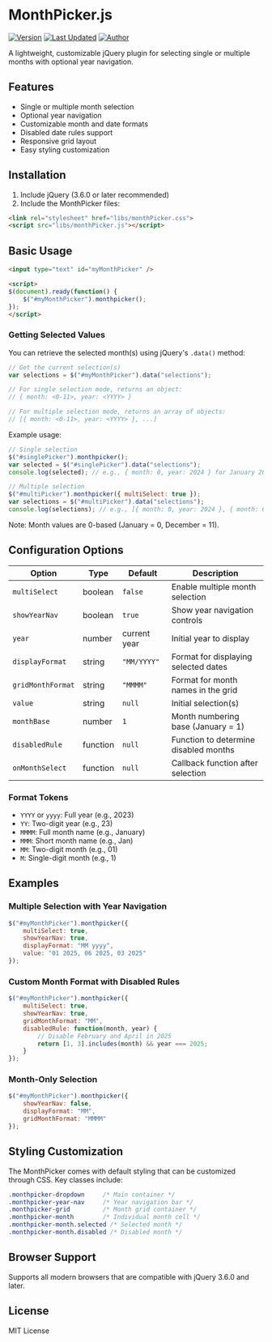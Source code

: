 # MonthPicker.js


[![Version](https://img.shields.io/badge/version-1.0.0-blue.svg)](https://github.com/nguyenson0904/monthpicker) [![Last Updated](https://img.shields.io/badge/updated-2024--01--09-green.svg)](https://github.com/nguyenson0904/monthpicker/releases) [![Author](https://img.shields.io/badge/author-NguyenSon-orange.svg)](https://github.com/nguyenson0904)


A lightweight, customizable jQuery plugin for selecting single or multiple months with optional year navigation.

## Features

- Single or multiple month selection
- Optional year navigation
- Customizable month and date formats
- Disabled date rules support
- Responsive grid layout
- Easy styling customization

## Installation

1. Include jQuery (3.6.0 or later recommended)
2. Include the MonthPicker files:

```html
<link rel="stylesheet" href="libs/monthPicker.css">
<script src="libs/monthPicker.js"></script>
```

## Basic Usage

```html
<input type="text" id="myMonthPicker" />

<script>
$(document).ready(function() {
    $("#myMonthPicker").monthpicker();
});
</script>
```
### Getting Selected Values

You can retrieve the selected month(s) using jQuery's `.data()` method:

```javascript
// Get the current selection(s)
var selections = $("#myMonthPicker").data("selections");

// For single selection mode, returns an object:
// { month: <0-11>, year: <YYYY> }

// For multiple selection mode, returns an array of objects:
// [{ month: <0-11>, year: <YYYY> }, ...]
```

Example usage:

```javascript
// Single selection
$("#singlePicker").monthpicker();
var selected = $("#singlePicker").data("selections");
console.log(selected); // e.g., { month: 0, year: 2024 } for January 2024

// Multiple selection
$("#multiPicker").monthpicker({ multiSelect: true });
var selections = $("#multiPicker").data("selections");
console.log(selections); // e.g., [{ month: 0, year: 2024 }, { month: 6, year: 2024 }]
```

Note: Month values are 0-based (January = 0, December = 11).

## Configuration Options

| Option | Type | Default | Description |
|--------|------|---------|-------------|
| `multiSelect` | boolean | `false` | Enable multiple month selection |
| `showYearNav` | boolean | `true` | Show year navigation controls |
| `year` | number | current year | Initial year to display |
| `displayFormat` | string | `"MM/YYYY"` | Format for displaying selected dates |
| `gridMonthFormat` | string | `"MMMM"` | Format for month names in the grid |
| `value` | string | `null` | Initial selection(s) |
| `monthBase` | number | `1` | Month numbering base (January = 1) |
| `disabledRule` | function | `null` | Function to determine disabled months |
| `onMonthSelect` | function | `null` | Callback function after selection |

### Format Tokens

- `YYYY` or `yyyy`: Full year (e.g., 2023)
- `YY`: Two-digit year (e.g., 23)
- `MMMM`: Full month name (e.g., January)
- `MMM`: Short month name (e.g., Jan)
- `MM`: Two-digit month (e.g., 01)
- `M`: Single-digit month (e.g., 1)

## Examples

### Multiple Selection with Year Navigation

```javascript
$("#myMonthPicker").monthpicker({
    multiSelect: true,
    showYearNav: true,
    displayFormat: "MM yyyy",
    value: "01 2025, 06 2025, 03 2025"
});
```

### Custom Month Format with Disabled Rules

```javascript
$("#myMonthPicker").monthpicker({
    multiSelect: true,
    showYearNav: true,
    gridMonthFormat: "MM",
    disabledRule: function(month, year) {
        // Disable February and April in 2025
        return [1, 3].includes(month) && year === 2025;
    }
});
```

### Month-Only Selection

```javascript
$("#myMonthPicker").monthpicker({
    showYearNav: false,
    displayFormat: "MM",
    gridMonthFormat: "MMMM"
});
```

## Styling Customization

The MonthPicker comes with default styling that can be customized through CSS. Key classes include:

```css
.monthpicker-dropdown     /* Main container */
.monthpicker-year-nav     /* Year navigation bar */
.monthpicker-grid         /* Month grid container */
.monthpicker-month        /* Individual month cell */
.monthpicker-month.selected /* Selected month */
.monthpicker-month.disabled /* Disabled month */
```

## Browser Support

Supports all modern browsers that are compatible with jQuery 3.6.0 and later.

## License

MIT License
